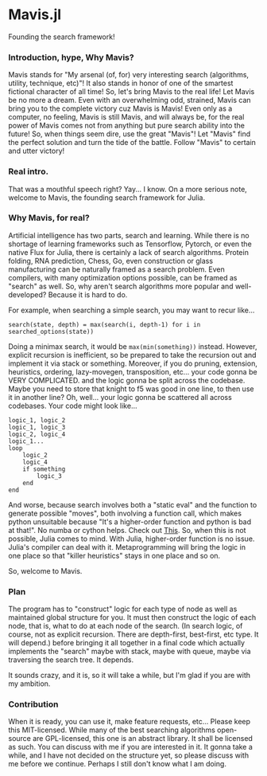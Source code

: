 # Mavis.jl
Founding the search framework!

### Introduction, hype, Why Mavis? #
Mavis stands for "My arsenal (of, for) very interesting search (algorithms, utility, technique, etc)"!
It also stands in honor of one of the smartest fictional character of all time!
So, let's bring Mavis to the real life! Let Mavis be no more a dream.
Even with an overwhelming odd, strained, Mavis can bring you to the complete victory cuz Mavis is Mavis!
Even only as a computer, no feeling, Mavis is still Mavis, and will always be, for the real power of Mavis
comes not from anything but pure search ability into the future!
So, when things seem dire, use the great "Mavis"! Let "Mavis" find the perfect solution and turn the tide of the battle.
Follow "Mavis" to certain and utter victory!
### Real intro. #
That was a mouthful speech right? Yay... I know.
On a more serious note, welcome to Mavis, the founding search framework for Julia.

### Why Mavis, for real? #
Artificial intelligence has two parts, search and learning. While there is no shortage of learning frameworks such as
Tensorflow, Pytorch, or even the native Flux for Julia, there is certainly a lack of search algorithms.
Protein folding, RNA prediction, Chess, Go, even construction or glass manufacturing can be naturally framed as a search
problem. Even compilers, with many optimization options possible, can be framed as "search" as well.
So, why aren't search algorithms more popular and well-developed? Because it is hard to do.

For example, when searching a simple search, you may want to recur like...
```
search(state, depth) = max(search(i, depth-1) for i in searched_options(state))
```
Doing a minimax search, it would be ```max(min(something))``` instead.
However, explicit recursion is inefficient, so be prepared to take the recursion out and implement it via stack or
something.
Moreover, if you do pruning, extension, heuristics, ordering, lazy-movegen, transposition, etc... your code gonna be VERY COMPLICATED.
and the logic gonna be split across the codebase. Maybe you need to store that knight to f5 was good in one line, to then
use it in another line? Oh, well... your logic gonna be scattered all across codebases. Your code might look like...
```
logic_1, logic_2
logic_1, logic_3 
logic_2, logic_4
logic_1...
loop
	logic_2
	logic_4
	if something
		logic_3
	end
end
```

And worse, because search involves both a "static eval" and the function to generate possible "moves", 
both involving a function call, which makes python unsuitable because "It's a higher-order function and 
python is bad at that!". No numba or cython helps. Check out [This](http://www.stochasticlifestyle.com/why-numba-and-cython-are-not-substitutes-for-julia/).
So, when this is not possible, Julia comes to mind.
With Julia, higher-order function is no issue. Julia's compiler can deal with it.
Metaprogramming will bring the logic in one place so that "killer heuristics" stays in one place and so on.

So, welcome to Mavis.
### Plan #
The program has to "construct" logic for each type of node as well as maintained global structure for you. 
It must then construct the logic of each node, that is, what to do at each node of the search.
(In search logic, of course, not as explicit recursion. There are depth-first, best-first, etc type. It will depend.)
before bringing it all together in a final code which actually
implements the "search" maybe with stack, maybe with queue, maybe via traversing the search tree. It depends.

It sounds crazy, and it is, so it will take a while, but I'm glad if you are with my ambition.
### Contribution # 
When it is ready, you can use it, make feature requests, etc...
Please keep this MIT-licensed. While many of the best searching algorithms open-source are GPL-licensed, this one
is an abstract library. It shall be licensed as such.
You can discuss with me if you are interested in it.
It gonna take a while, and I have not decided on the structure yet, so please discuss with me before we continue.
Perhaps I still don't know what I am doing.